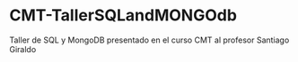 # CMT-TallerSQLandMONGOdb
Taller de SQL y MongoDB presentado en el curso CMT al profesor Santiago Giraldo

